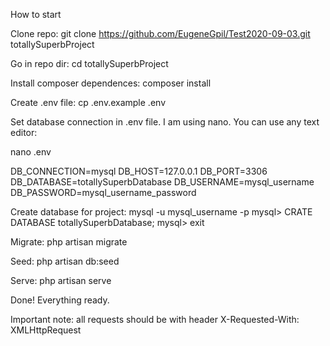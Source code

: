How to start

Clone repo:
git clone https://github.com/EugeneGpil/Test2020-09-03.git totallySuperbProject

Go in repo dir:
cd totallySuperbProject

Install composer dependences:
composer install

Create .env file:
cp .env.example .env


Set database connection in .env file.
I am using nano. You can use any text editor:

nano .env

DB_CONNECTION=mysql
DB_HOST=127.0.0.1
DB_PORT=3306
DB_DATABASE=totallySuperbDatabase
DB_USERNAME=mysql_username
DB_PASSWORD=mysql_username_password


Create database for project:
mysql -u mysql_username -p
mysql> CRATE DATABASE totallySuperbDatabase;
mysql> exit

Migrate:
php artisan migrate

Seed:
php artisan db:seed

Serve:
php artisan serve


Done! Everything ready.

Important note:
all requests should be with header X-Requested-With: XMLHttpRequest

